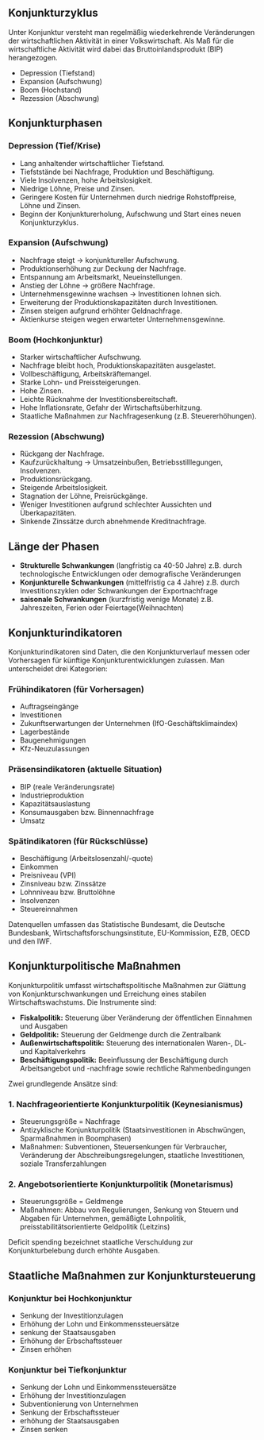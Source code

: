 ## Konjunkturzyklus

Unter Konjunktur versteht man regelmäßig wiederkehrende Veränderungen der wirtschaftlichen Aktivität in einer Volkswirtschaft. Als Maß für die wirtschaftliche Aktivität wird dabei das Bruttoinlandsprodukt (BIP) herangezogen.

- Depression (Tiefstand)
- Expansion (Aufschwung)
- Boom (Hochstand)
- Rezession (Abschwung)

## Konjunkturphasen

### Depression (Tief/Krise)

- Lang anhaltender wirtschaftlicher Tiefstand.
- Tiefststände bei Nachfrage, Produktion und Beschäftigung.
- Viele Insolvenzen, hohe Arbeitslosigkeit.
- Niedrige Löhne, Preise und Zinsen.
- Geringere Kosten für Unternehmen durch niedrige Rohstoffpreise, Löhne und Zinsen.
- Beginn der Konjunkturerholung, Aufschwung und Start eines neuen Konjunkturzyklus.

### Expansion (Aufschwung)

- Nachfrage steigt → konjunktureller Aufschwung.
- Produktionserhöhung zur Deckung der Nachfrage.
- Entspannung am Arbeitsmarkt, Neueinstellungen.
- Anstieg der Löhne → größere Nachfrage.
- Unternehmensgewinne wachsen → Investitionen lohnen sich.
- Erweiterung der Produktionskapazitäten durch Investitionen.
- Zinsen steigen aufgrund erhöhter Geldnachfrage.
- Aktienkurse steigen wegen erwarteter Unternehmensgewinne.

### Boom (Hochkonjunktur)

- Starker wirtschaftlicher Aufschwung.
- Nachfrage bleibt hoch, Produktionskapazitäten ausgelastet.
- Vollbeschäftigung, Arbeitskräftemangel.
- Starke Lohn- und Preissteigerungen.
- Hohe Zinsen.
- Leichte Rücknahme der Investitionsbereitschaft.
- Hohe Inflationsrate, Gefahr der Wirtschaftsüberhitzung.
- Staatliche Maßnahmen zur Nachfragesenkung (z.B. Steuererhöhungen).

### Rezession (Abschwung)

- Rückgang der Nachfrage.
- Kaufzurückhaltung → Umsatzeinbußen, Betriebsstilllegungen, Insolvenzen.
- Produktionsrückgang.
- Steigende Arbeitslosigkeit.
- Stagnation der Löhne, Preisrückgänge.
- Weniger Investitionen aufgrund schlechter Aussichten und Überkapazitäten.
- Sinkende Zinssätze durch abnehmende Kreditnachfrage.

## Länge der Phasen

- **Strukturelle Schwankungen**  (langfristig ca 40-50 Jahre) z.B. durch technologische Entwicklungen oder demografische Veränderungen
- **Konjunkturelle Schwankungen** (mittelfristig ca 4 Jahre) z.B. durch Investitionszyklen oder Schwankungen der Exportnachfrage
- **saisonale Schwankungen** (kurzfristig wenige Monate) z.B. Jahreszeiten, Ferien oder Feiertage(Weihnachten)


## Konjunkturindikatoren

Konjunkturindikatoren sind Daten, die den Konjunkturverlauf messen oder Vorhersagen für künftige Konjunkturentwicklungen zulassen. Man unterscheidet drei Kategorien:

### Frühindikatoren (für Vorhersagen)

- Auftragseingänge
- Investitionen
- Zukunftserwartungen der Unternehmen (IfO-Geschäftsklimaindex)
- Lagerbestände
- Baugenehmigungen
- Kfz-Neuzulassungen

### Präsensindikatoren (aktuelle Situation)

- BIP (reale Veränderungsrate)
- Industrieproduktion
- Kapazitätsauslastung
- Konsumausgaben bzw. Binnennachfrage
- Umsatz

### Spätindikatoren (für Rückschlüsse)

- Beschäftigung (Arbeitslosenzahl/-quote)
- Einkommen
- Preisniveau (VPI)
- Zinsniveau bzw. Zinssätze
- Lohnniveau bzw. Bruttolöhne
- Insolvenzen
- Steuereinnahmen

Datenquellen umfassen das Statistische Bundesamt, die Deutsche Bundesbank, Wirtschaftsforschungsinstitute, EU-Kommission, EZB, OECD und den IWF.

## Konjunkturpolitische Maßnahmen

Konjunkturpolitik umfasst wirtschaftspolitische Maßnahmen zur Glättung von Konjunkturschwankungen und Erreichung eines stabilen Wirtschaftswachstums. Die Instrumente sind:

- **Fiskalpolitik:** Steuerung über Veränderung der öffentlichen Einnahmen und Ausgaben
- **Geldpolitik:** Steuerung der Geldmenge durch die Zentralbank
- **Außenwirtschaftspolitik:** Steuerung des internationalen Waren-, DL- und Kapitalverkehrs
- **Beschäftigungspolitik:** Beeinflussung der Beschäftigung durch Arbeitsangebot und -nachfrage sowie rechtliche Rahmenbedingungen

Zwei grundlegende Ansätze sind:

### 1. Nachfrageorientierte Konjunkturpolitik (Keynesianismus)

- Steuerungsgröße = Nachfrage
- Antizyklische Konjunkturpolitik (Staatsinvestitionen in Abschwüngen, Sparmaßnahmen in Boomphasen)
- Maßnahmen: Subventionen, Steuersenkungen für Verbraucher, Veränderung der Abschreibungsregelungen, staatliche Investitionen, soziale Transferzahlungen

### 2. Angebotsorientierte Konjunkturpolitik (Monetarismus)

- Steuerungsgröße = Geldmenge
- Maßnahmen: Abbau von Regulierungen, Senkung von Steuern und Abgaben für Unternehmen, gemäßigte Lohnpolitik, preisstabilitätsorientierte Geldpolitik (Leitzins)

Deficit spending bezeichnet staatliche Verschuldung zur Konjunkturbelebung durch erhöhte Ausgaben.

## Staatliche Maßnahmen zur Konjunktursteuerung

### Konjunktur bei Hochkonjunktur

- Senkung der Investitionzulagen
- Erhöhung der Lohn und Einkommenssteuersätze
- senkung der Staatsausgaben
- Erhöhung der Erbschaftssteuer
- Zinsen erhöhen

### Konjunktur bei Tiefkonjunktur

- Senkung der Lohn und Einkommenssteuersätze
- Erhöhung der Investitionzulagen
- Subventionierung von Unternehmen
- Senkung der Erbschaftssteuer
- erhöhung der Staatsausgaben
- Zinsen senken
